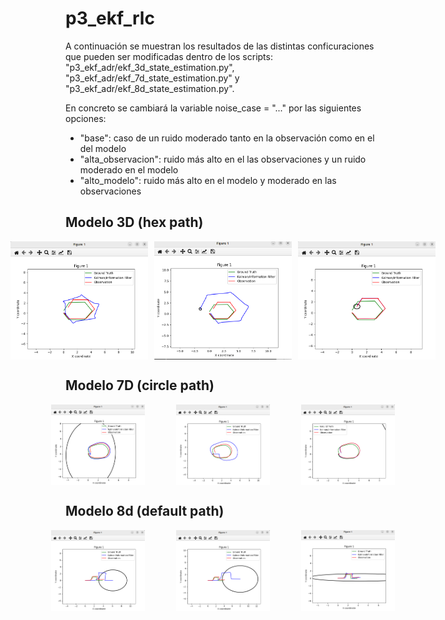 # p3_ekf_rlc

A continuación se muestran los resultados de las distintas conficuraciones que pueden ser modificadas dentro de los scripts: "p3_ekf_adr/ekf_3d_state_estimation.py", "p3_ekf_adr/ekf_7d_state_estimation.py" y "p3_ekf_adr/ekf_8d_state_estimation.py".

En concreto se cambiará la variable  noise_case = "..." por las siguientes opciones:

- "base": caso de un ruido moderado tanto en la observación como en el del modelo
- "alta_observacion": ruido más alto en el las observaciones y un ruido moderado en el modelo
- "alto_modelo": ruido más alto en el modelo y moderado en las observaciones

## Modelo 3D (hex path)

<div style="display: flex; justify-content: center; gap: 10px;">
  <img src="imgs/hex_3d_base.png" alt="" width="220">
  <img src="imgs/alta_obs_3d.png" alt="" width="220">
  <img src="imgs/alto_mod_3d.png" alt="" width="220">
</div> 

## Modelo 7D (circle path)

<div style="display: flex; justify-content: center; gap: 50px;">
  <img src="imgs/base_7d.png" alt="" width="150">
  <img src="imgs/alta_obs_7d.png" alt="" width="150">
  <img src="imgs/alto_modelo_7d.png" alt="" width="150">
</div> 

## Modelo 8d (default path)

<div style="display: flex; justify-content: center; gap: 50px;">
  <img src="imgs/base_8d.png" alt="" width="150">
  <img src="imgs/alta_obs_8d.png" alt="" width="150">
  <img src="imgs/alto_mod_8d.png" alt="" width="150">
</div> 
